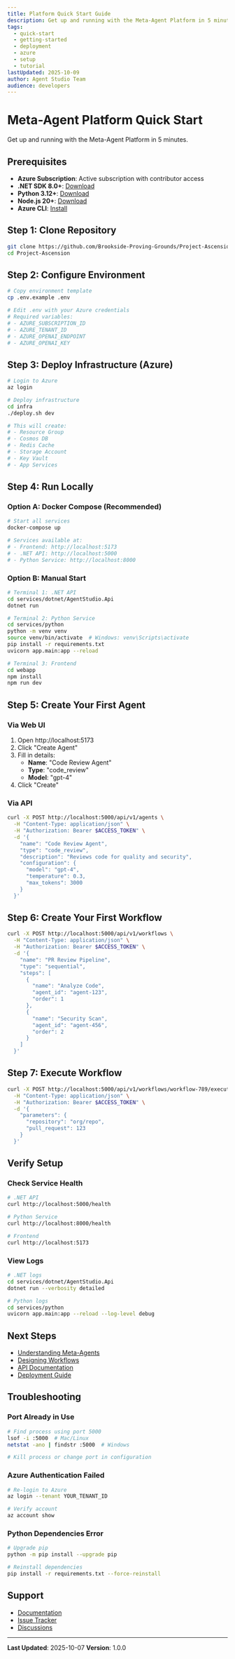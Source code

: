 ```yaml
---
title: Platform Quick Start Guide
description: Get up and running with the Meta-Agent Platform in 5 minutes. Deploy infrastructure, create agents, and execute your first workflow quickly.
tags:
  - quick-start
  - getting-started
  - deployment
  - azure
  - setup
  - tutorial
lastUpdated: 2025-10-09
author: Agent Studio Team
audience: developers
---
```


# Meta-Agent Platform Quick Start

Get up and running with the Meta-Agent Platform in 5 minutes.

## Prerequisites

- **Azure Subscription**: Active subscription with contributor access
- **.NET SDK 8.0+**: [Download](https://dotnet.microsoft.com/download)
- **Python 3.12+**: [Download](https://python.org/downloads)
- **Node.js 20+**: [Download](https://nodejs.org)
- **Azure CLI**: [Install](https://docs.microsoft.com/cli/azure/install-azure-cli)

## Step 1: Clone Repository

```bash
git clone https://github.com/Brookside-Proving-Grounds/Project-Ascension.git
cd Project-Ascension
```

## Step 2: Configure Environment

```bash
# Copy environment template
cp .env.example .env

# Edit .env with your Azure credentials
# Required variables:
# - AZURE_SUBSCRIPTION_ID
# - AZURE_TENANT_ID
# - AZURE_OPENAI_ENDPOINT
# - AZURE_OPENAI_KEY
```

## Step 3: Deploy Infrastructure (Azure)

```bash
# Login to Azure
az login

# Deploy infrastructure
cd infra
./deploy.sh dev

# This will create:
# - Resource Group
# - Cosmos DB
# - Redis Cache
# - Storage Account
# - Key Vault
# - App Services
```

## Step 4: Run Locally

### Option A: Docker Compose (Recommended)

```bash
# Start all services
docker-compose up

# Services available at:
# - Frontend: http://localhost:5173
# - .NET API: http://localhost:5000
# - Python Service: http://localhost:8000
```

### Option B: Manual Start

```bash
# Terminal 1: .NET API
cd services/dotnet/AgentStudio.Api
dotnet run

# Terminal 2: Python Service
cd services/python
python -m venv venv
source venv/bin/activate  # Windows: venv\Scripts\activate
pip install -r requirements.txt
uvicorn app.main:app --reload

# Terminal 3: Frontend
cd webapp
npm install
npm run dev
```

## Step 5: Create Your First Agent

### Via Web UI

1. Open http://localhost:5173
2. Click "Create Agent"
3. Fill in details:
   - **Name**: "Code Review Agent"
   - **Type**: "code_review"
   - **Model**: "gpt-4"
4. Click "Create"

### Via API

```bash
curl -X POST http://localhost:5000/api/v1/agents \
  -H "Content-Type: application/json" \
  -H "Authorization: Bearer $ACCESS_TOKEN" \
  -d '{
    "name": "Code Review Agent",
    "type": "code_review",
    "description": "Reviews code for quality and security",
    "configuration": {
      "model": "gpt-4",
      "temperature": 0.3,
      "max_tokens": 3000
    }
  }'
```

## Step 6: Create Your First Workflow

```bash
curl -X POST http://localhost:5000/api/v1/workflows \
  -H "Content-Type: application/json" \
  -H "Authorization: Bearer $ACCESS_TOKEN" \
  -d '{
    "name": "PR Review Pipeline",
    "type": "sequential",
    "steps": [
      {
        "name": "Analyze Code",
        "agent_id": "agent-123",
        "order": 1
      },
      {
        "name": "Security Scan",
        "agent_id": "agent-456",
        "order": 2
      }
    ]
  }'
```

## Step 7: Execute Workflow

```bash
curl -X POST http://localhost:5000/api/v1/workflows/workflow-789/execute \
  -H "Content-Type: application/json" \
  -H "Authorization: Bearer $ACCESS_TOKEN" \
  -d '{
    "parameters": {
      "repository": "org/repo",
      "pull_request": 123
    }
  }'
```

## Verify Setup

### Check Service Health

```bash
# .NET API
curl http://localhost:5000/health

# Python Service
curl http://localhost:8000/health

# Frontend
curl http://localhost:5173
```

### View Logs

```bash
# .NET logs
cd services/dotnet/AgentStudio.Api
dotnet run --verbosity detailed

# Python logs
cd services/python
uvicorn app.main:app --reload --log-level debug
```

## Next Steps

- [Understanding Meta-Agents](META_AGENT_GUIDE.md)
- [Designing Workflows](WORKFLOW_DESIGN.md)
- [API Documentation](../api/META_AGENTS_API.md)
- [Deployment Guide](../meta-agents/DEPLOYMENT.md)

## Troubleshooting

### Port Already in Use

```bash
# Find process using port 5000
lsof -i :5000  # Mac/Linux
netstat -ano | findstr :5000  # Windows

# Kill process or change port in configuration
```

### Azure Authentication Failed

```bash
# Re-login to Azure
az login --tenant YOUR_TENANT_ID

# Verify account
az account show
```

### Python Dependencies Error

```bash
# Upgrade pip
python -m pip install --upgrade pip

# Reinstall dependencies
pip install -r requirements.txt --force-reinstall
```

## Support

- [Documentation](../README.md)
- [Issue Tracker](https://github.com/Brookside-Proving-Grounds/Project-Ascension/issues)
- [Discussions](https://github.com/Brookside-Proving-Grounds/Project-Ascension/discussions)

---

**Last Updated**: 2025-10-07
**Version**: 1.0.0
